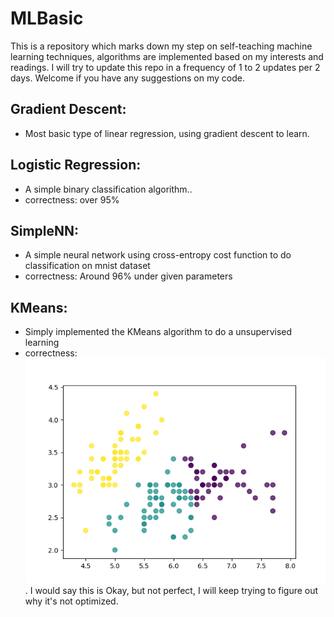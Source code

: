 # MLBasic
This is a repository which marks down my step on self-teaching machine learning techniques, algorithms are implemented based on my interests and readings. I will try to update this repo in a frequency of 1 to 2 updates per 2 days. Welcome if you have any suggestions on my code.
## Gradient Descent:
   - Most basic type of linear regression, using gradient descent to learn.
## Logistic Regression:
   - A simple binary classification algorithm..
   - correctness: over 95%
## SimpleNN:
   - A simple neural network using cross-entropy cost function to do classification on mnist dataset
   - correctness: Around 96% under given parameters
## KMeans:
   - Simply implemented the KMeans algorithm to do a unsupervised learning
   - correctness: ![Image](./KMeans/k=3.png). I would say this is Okay, but not perfect, I will keep trying to figure out why it's not optimized.
